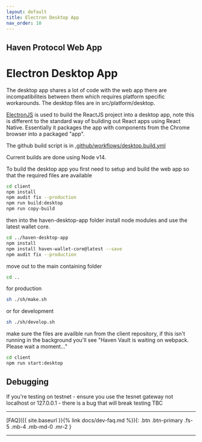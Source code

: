 ```yaml
---
layout: default
title: Electron Desktop App
nav_order: 10
---
```

## Haven Protocol Web App
# Electron Desktop App

The desktop app shares a lot of code with the web app there are incompatibiliteis between them which requires platform specific workarounds. The desktop files are in src/platform/desktop. 

[ElectronJS](https://www.electronjs.org/) is used to build the ReactJS project into a desktop app, note this is different to the standard way of building out React apps using React Native. Essentially it packages the app with components from the Chrome browser into a packaged "app".

The github build script is in
 [.github/workflows/desktop.build.yml](https://github.com/haven-protocol-org/haven-web-app/blob/master/.github/workflows/desktop.build.yml)

Current builds are done using Node v14. 


To build the desktop app you first need to setup and build the web app so that the required files are available
```bash
cd client
npm install
npm audit fix --production
npm run build:desktop
npm run copy-build
```
then into the haven-desktop-app folder install node modules and use the latest wallet core.

```bash
cd ../haven-desktop-app
npm install
npm install haven-wallet-core@latest --save
npm audit fix --production
```
move out to the main containing folder
```bash
cd ..
```
for production
```bash
sh ./sh/make.sh
```
or for development
```bash
sh ./sh/develop.sh
```

make sure the files are availble run from the client repository, if this isn't running in the background you'll see "Haven Vault is waiting on webpack. Please wait a moment..."
```bash
cd client
npm run start:desktop
```
## Debugging

If you're testing on testnet - ensure you use the tesnet gateway not localhost or 127.0.0.1 - there is a bug that will break testing
TBC

---
[FAQ]({{ site.baseurl }}{% link docs/dev-faq.md %}){: .btn .btn-primary .fs-5 .mb-4 .mb-md-0 .mr-2 }

---
